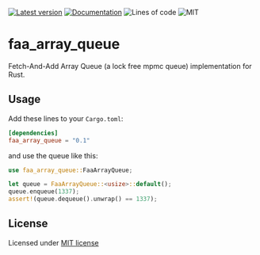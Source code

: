 [![Latest version](https://img.shields.io/crates/v/faa_array_queue.svg)](https://crates.io/crates/faa_array_queue)
[![Documentation](https://docs.rs/faa_array_queue/badge.svg)](https://docs.rs/faa_array_queue)
![Lines of code](https://tokei.rs/b1/github/junkerjorg/faa_array_queue)
![MIT](https://img.shields.io/badge/license-MIT-blue.svg)

# faa_array_queue
Fetch-And-Add Array Queue (a lock free mpmc queue) implementation for Rust.

## Usage

Add these lines to your `Cargo.toml`:

```toml
[dependencies]
faa_array_queue = "0.1"
```

and use the queue like this:

```rust
use faa_array_queue::FaaArrayQueue;

let queue = FaaArrayQueue::<usize>::default();
queue.enqueue(1337);
assert!(queue.dequeue().unwrap() == 1337);
```

## License

Licensed under [MIT license](http://opensource.org/licenses/MIT)
